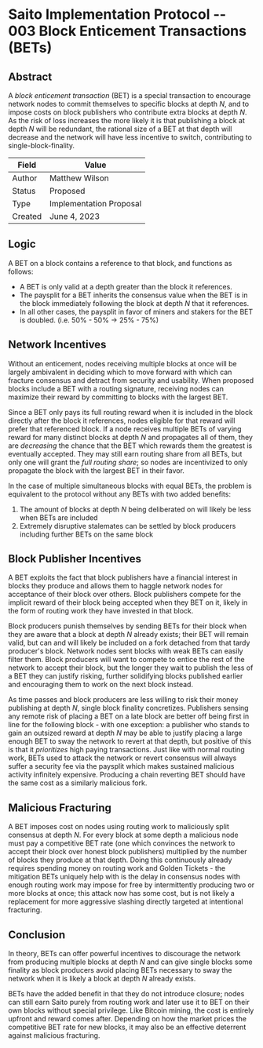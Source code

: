 # Saito Implementation Protocol -- 003 Block Enticement Transactions (BETs)

## Abstract

A *block enticement transaction* (BET) is a special transaction to encourage network nodes to commit themselves to specific blocks at depth *N*, and to impose costs on block publishers who contribute extra blocks at depth *N*. As the risk of loss increases the more likely it is that publishing a block at depth *N* will be redundant, the rational size of a BET at that depth will decrease and the network will have less incentive to switch, contributing to single-block-finality.

| Field   | Value                   |
| ------- | ----------------------- |
| Author  | Matthew Wilson          |
| Status  | Proposed                |
| Type    | Implementation Proposal |
| Created | June 4, 2023            |

## Logic

A BET on a block contains a reference to that block, and functions as follows:

* A BET is only valid at a depth greater than the block it references.
* The paysplit for a BET inherits the consensus value when the BET is in the block immediately following the block at depth *N* that it references.
* In all other cases, the paysplit in favor of miners and stakers for the BET is doubled. (i.e. 50% - 50% -> 25% - 75%)

## Network Incentives

Without an enticement, nodes receiving multiple blocks at once will be largely ambivalent in deciding which to move forward with which can fracture consensus and detract from security and usability. When proposed blocks include a BET with a routing signature, receiving nodes can maximize their reward by committing to blocks with the largest BET.

Since a BET only pays its full routing reward when it is included in the block directly after the block it references, nodes eligible for that reward will prefer that referenced block. If a node receives multiple BETs of varying reward for many distinct blocks at depth *N* and propagates all of them, they are *decreasing* the chance that the BET which rewards them the greatest is eventually accepted. They may still earn routing share from all BETs, but only one will grant the *full routing share*; so nodes are incentivized to only propagate the block with the largest BET in their favor.

In the case of multiple simultaneous blocks with equal BETs, the problem is equivalent to the protocol without any BETs with two added benefits:

1. The amount of blocks at depth *N* being deliberated on will likely be less when BETs are included
2. Extremely disruptive stalemates can be settled by block producers including further BETs on the same block

## Block Publisher Incentives

A BET exploits the fact that block publishers have a financial interest in blocks they produce and allows them to haggle network nodes for acceptance of their block over others. Block publishers compete for the implicit reward of their block being accepted when they BET on it, likely in the form of routing work they have invested in that block.

Block producers punish themselves by sending BETs for their block when they are aware that a block at depth *N* already exists; their BET will remain valid, but can and will likely be included on a fork detached from that tardy producer's block. Network nodes sent blocks with weak BETs can easily filter them. Block producers will want to compete to entice the rest of the network to accept their block, but the longer they wait to publish the less of a BET they can justify risking, further solidifying blocks published earlier and encouraging them to work on the next block instead.

As time passes and block producers are less willing to risk their money publishing at depth *N*, single block finality concretizes. Publishers sensing any remote risk of placing a BET on a late block are better off being first in line for the following block - with one exception: a publisher who stands to gain an outsized reward at depth *N* may be able to justify placing a large enough BET to sway the network to revert at that depth, but positive of this is that it *prioritizes* high paying transactions. Just like with normal routing work, BETs used to attack the network or revert consensus will always suffer a security fee via the paysplit which makes sustained malicious activity infinitely expensive. Producing a chain reverting BET should have the same cost as a similarly malicious fork.

## Malicious Fracturing

A BET imposes cost on nodes using routing work to maliciously split consensus at depth *N*. For every block at some depth a malicious node must pay a competitive BET rate (one which convinces the network to accept their block over honest block publishers) multiplied by the number of blocks they produce at that depth. Doing this continuously already requires spending money on routing work and Golden Tickets - the mitigation BETs uniquely help with is the delay in consensus nodes with enough routing work may impose for free by intermittently producing two or more blocks at once; this attack now has some cost, but is not likely a replacement for more aggressive slashing directly targeted at intentional fracturing.

## Conclusion

In theory, BETs can offer powerful incentives to discourage the network from producing multiple blocks at depth *N* and can give single blocks some finality as block producers avoid placing BETs necessary to sway the network when it is likely a block at depth *N* already exists.

BETs have the added benefit in that they do not introduce closure; nodes can still earn Saito purely from routing work and later use it to BET on their own blocks without special privilege. Like Bitcoin mining, the cost is entirely upfront and reward comes after. Depending on how the market prices the competitive BET rate for new blocks, it may also be an effective deterrent against malicious fracturing. 
